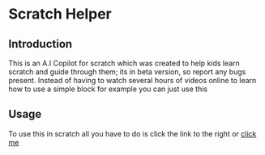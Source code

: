 # Scratch Helper
## Introduction
This is an A.I Copilot for scratch which was created to help kids learn scratch and guide through them;
its in beta version, so report any bugs present.
Instead of having to watch several hours of videos online to learn how to use a simple block for example
you can just use this
## Usage
To use this in scratch all you have to do is click the link to the right or [click me](https://github.com/Spacewalker215)